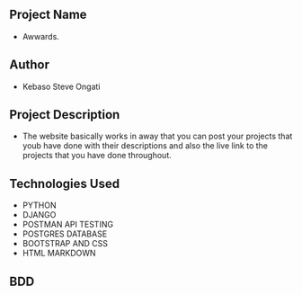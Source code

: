 ## Project Name

- Awwards.
## Author 

- Kebaso Steve Ongati

## Project Description

- The website basically works in away that you can post your projects that youb have done with their descriptions and also the live link to the projects that you have done throughout.

## Technologies Used

- PYTHON
- DJANGO
- POSTMAN API TESTING
- POSTGRES DATABASE
- BOOTSTRAP AND CSS
- HTML MARKDOWN

## BDD 

